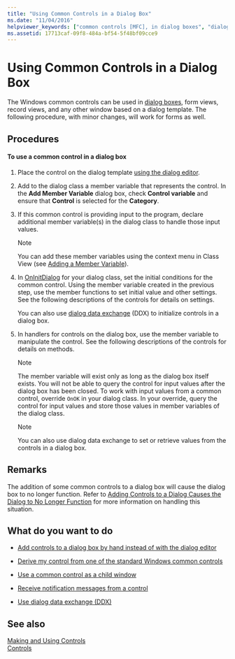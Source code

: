```yaml
---
title: "Using Common Controls in a Dialog Box"
ms.date: "11/04/2016"
helpviewer_keywords: ["common controls [MFC], in dialog boxes", "dialog box controls [MFC], common controls", "Windows common controls [MFC], in dialog boxes"]
ms.assetid: 17713caf-09f8-484a-bf54-5f48bf09cce9
---
```

# Using Common Controls in a Dialog Box

The Windows common controls can be used in [dialog boxes](../mfc/dialog-boxes.md), form views, record views, and any other window based on a dialog template. The following procedure, with minor changes, will work for forms as well.

## Procedures

#### To use a common control in a dialog box

1. Place the control on the dialog template [using the dialog editor](../mfc/using-the-dialog-editor-to-add-controls.md).

1. Add to the dialog class a member variable that represents the control. In the **Add Member Variable** dialog box, check **Control variable** and ensure that **Control** is selected for the **Category**.

1. If this common control is providing input to the program, declare additional member variable(s) in the dialog class to handle those input values.

    > [!NOTE]
    >  You can add these member variables using the context menu in Class View (see [Adding a Member Variable](../ide/adding-a-member-variable-visual-cpp.md)).

1. In [OnInitDialog](../mfc/reference/cdialog-class.md#oninitdialog) for your dialog class, set the initial conditions for the common control. Using the member variable created in the previous step, use the member functions to set initial value and other settings. See the following descriptions of the controls for details on settings.

   You can also use [dialog data exchange](../mfc/dialog-data-exchange-and-validation.md) (DDX) to initialize controls in a dialog box.

1. In handlers for controls on the dialog box, use the member variable to manipulate the control. See the following descriptions of the controls for details on methods.

    > [!NOTE]
    >  The member variable will exist only as long as the dialog box itself exists. You will not be able to query the control for input values after the dialog box has been closed. To work with input values from a common control, override `OnOK` in your dialog class. In your override, query the control for input values and store those values in member variables of the dialog class.

    > [!NOTE]
    >  You can also use dialog data exchange to set or retrieve values from the controls in a dialog box.

## Remarks

The addition of some common controls to a dialog box will cause the dialog box to no longer function. Refer to [Adding Controls to a Dialog Causes the Dialog to No Longer Function](../windows/adding-editing-or-deleting-controls.md) for more information on handling this situation.

## What do you want to do

- [Add controls to a dialog box by hand instead of with the dialog editor](../mfc/adding-controls-by-hand.md)

- [Derive my control from one of the standard Windows common controls](../mfc/deriving-controls-from-a-standard-control.md)

- [Use a common control as a child window](../mfc/using-a-common-control-as-a-child-window.md)

- [Receive notification messages from a control](../mfc/receiving-notification-from-common-controls.md)

- [Use dialog data exchange (DDX)](../mfc/dialog-data-exchange-and-validation.md)

## See also

[Making and Using Controls](../mfc/making-and-using-controls.md)<br/>
[Controls](../mfc/controls-mfc.md)
